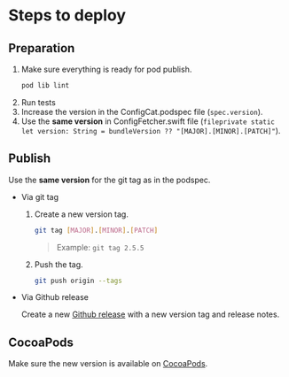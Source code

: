 # Steps to deploy
## Preparation
1. Make sure everything is ready for pod publish.
   ```bash
   pod lib lint
   ```
2. Run tests
3. Increase the version in the ConfigCat.podspec file (`spec.version`).
4. Use the **same version** in ConfigFetcher.swift file (`fileprivate static let version: String = bundleVersion ?? "[MAJOR].[MINOR].[PATCH]"`).
## Publish
Use the **same version** for the git tag as in the podspec.
- Via git tag
    1. Create a new version tag.
       ```bash
       git tag [MAJOR].[MINOR].[PATCH]
       ```
       > Example: `git tag 2.5.5`
    2. Push the tag.
       ```bash
       git push origin --tags
       ```
- Via Github release 

  Create a new [Github release](https://github.com/configcat/swift-sdk/releases) with a new version tag and release notes.

## CocoaPods
Make sure the new version is available on [CocoaPods](https://cocoapods.org/pods/ConfigCat).